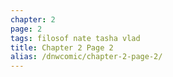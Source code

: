 ```yaml
---
chapter: 2
page: 2
tags: filosof nate tasha vlad
title: Chapter 2 Page 2
alias: /dnwcomic/chapter-2-page-2/
---
```

